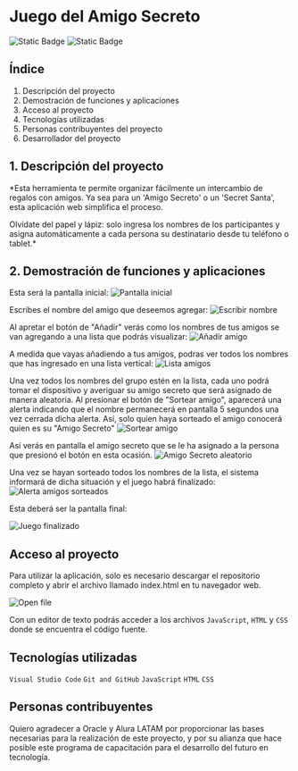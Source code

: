 # Juego del Amigo Secreto<br> 



![Static Badge](https://img.shields.io/badge/release_date-Enero-blue) ![Static Badge](https://img.shields.io/badge/open_issues-0-green)


## Índice

1. Descripción del proyecto
2. Demostración de funciones y aplicaciones
3. Acceso al proyecto
4. Tecnologías utilizadas
5. Personas contribuyentes del proyecto
6. Desarrollador del proyecto

## 1. Descripción del proyecto

*Esta herramienta te permite organizar fácilmente un intercambio de regalos con amigos. Ya sea para un 'Amigo Secreto' o un 'Secret Santa', esta aplicación web simplifica el proceso.

Olvídate del papel y lápiz: solo ingresa los nombres de los participantes y asigna automáticamente a cada persona su destinatario desde tu teléfono o tablet.*<br>


## 2. Demostración de funciones y aplicaciones

Esta será la pantalla inicial:
![Pantalla inicial](https://github.com/user-attachments/assets/a0782679-6d8b-473d-9dd2-88c0c28a1c83)

Escribes el nombre del amigo que deseemos agregar:
![Escribir nombre](https://github.com/user-attachments/assets/03a07452-dbd4-4f67-9c35-1f479289e9bd)

Al apretar el botón de "Añadir" verás como los nombres de tus amigos se van agregando a una lista que podrás visualizar:
![Añadir amigo](https://github.com/user-attachments/assets/13723b61-dbfd-4f67-80ce-5df46155b643)

A medida que vayas añadiendo a tus amigos, podras ver todos los nombres que has ingresado en una lista vertical:
![Lista amigos](https://github.com/user-attachments/assets/047affa9-135d-421d-a701-be97089363e4)

Una vez todos los nombres del grupo estén en la lista, cada uno podrá tomar el dispositivo y averiguar su amigo secreto que será asignado de manera aleatoria.
Al presionar el botón de "Sortear amigo", aparecerá una alerta indicando que el nombre permanecerá en pantalla 5 segundos una vez cerrada dicha alerta. Así, solo quien haya sorteado el amigo conocerá quien es su "Amigo Secreto"
![Sortear amigo](https://github.com/user-attachments/assets/99af0cc1-4fdb-4d21-a499-c5b87d5776c2)

Así verás en pantalla el amigo secreto que se le ha asignado a la persona que presionó el botón en esta ocasión.
![Amigo Secreto aleatorio](https://github.com/user-attachments/assets/6bda7c28-5c82-47a4-9bff-6194e4573eb6)

Una vez se hayan sorteado todos los nombres de la lista, el sistema informará de dicha situación y el juego habrá finalizado:
![Alerta amigos sorteados](https://github.com/user-attachments/assets/35fe53e5-87d7-448c-9671-f5bcabe998b9)

Esta deberá ser la pantalla final:

![Juego finalizado](https://github.com/user-attachments/assets/e578f979-44ef-41a5-ad87-917ff55f73e9)

## Acceso al proyecto

Para utilizar la aplicación, solo es necesario descargar el repositorio completo y abrir el archivo llamado index.html en tu navegador web.

![Open file](https://github.com/user-attachments/assets/c650e133-2d14-4b73-9dd2-5fb3fcd8e195)

Con un editor de texto podrás acceder a los archivos `JavaScript`, `HTML` y `CSS` donde se encuentra el código fuente.


## Tecnologías utilizadas

`Visual Studio Code`
`Git and GitHub`
`JavaScript`
`HTML`
`CSS`

## Personas contribuyentes

Quiero agradecer a Oracle y Alura LATAM por proporcionar las bases necesarias para la realización de este proyecto, y por su alianza que hace posible este programa de capacitación para el desarrollo del futuro en tecnología.
